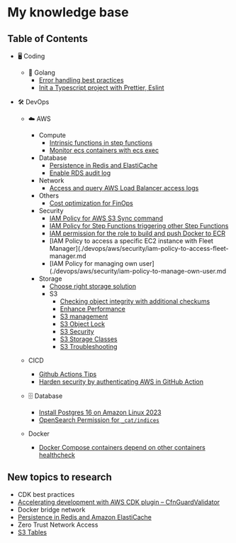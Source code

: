 # My knowledge base

## Table of Contents

- 🖥️ Coding
  - 🐹 Golang
    - [Error handling best practices](./code/golang/error-handling-best-practices.md)
    - [Init a Typescript project with Prettier, Eslint](./code/typescript/init-project.md)
- 🛠️ DevOps

  - ☁️ AWS

    - Compute
      - [Intrinsic functions in step functions](./devops/aws/compute/step-function/intrinsic-functions-in-step-functions.md)
      - [Monitor ecs containers with ecs exec](./devops/aws/compute/ecs/monitor-ecs-containers-with-ecs-exec.md)
    - Database
      - [Persistence in Redis and ElastiCache](./devops/aws/database/elasticache/persistence.md)
      - [Enable RDS audit log](./devops/aws/database/rds/enable-rds-audit-log.md)
    - Network
      - [Access and query AWS Load Balancer access logs](./devops/aws/network/access-and-query-aws-load-balancer-access-logs.md)
    - Others
      - [Cost optimization for FinOps](./devops/aws/others/cost-optimization-for-finops.md)
    - Security
      - [IAM Policy for AWS S3 Sync command](./devops/aws/security/iam-policy-for-aws-s3-sync.md)
      - [IAM Policy for Step Functions triggering other Step Functions](./devops/aws/security/iam-policy-for-step-functions-triggering-other-step-functions.md)
      - [IAM permission for the role to build and push Docker to ECR](./devops/aws/security/iam-policy-for-the-role-to-build-and-push-docker-to-ecr.md)
      - [IAM Policy to access a specific EC2 instance with Fleet Manager](./devops/aws/security/iam-policy-to-access-fleet-manager.md
      - [IAM Policy for managing own user](./devops/aws/security/iam-policy-to-manage-own-user.md
    - Storage
      - [Choose right storage solution](./devops/aws/storage/choose-right-storage-solution.md)
      - S3
        - [Checking object integrity with additional checkums](./devops/aws/storage/s3/checkobject-integrity.md)
        - [Enhance Performance](./devops/aws/storage/s3/enhance-performance.md)
        - [S3 management](./devops/aws/storage/s3/management.md)
        - [S3 Object Lock](./devops/aws/storage/s3/object-lock.md)
        - [S3 Security](./devops/aws/storage/s3/security.md)
        - [S3 Storage Classes](./devops/aws/storage/s3/storage-classes.md)
        - [S3 Troubleshooting](./devops/aws/storage/s3/troubleshooting.md)

  - CICD
    - [Github Actions Tips](./devops/cicd/github-actions-tips.md)
    - [Harden security by authenticating AWS in GitHub Action](./devops/cicd/harden-security-aws-github-oidc.md)
  - 🗄️ Database
    - [Install Postgres 16 on Amazon Linux 2023](./devops/database/install-postgres-16-on-amazon-linux-2023.md)
    - [OpenSearch Permission for `_cat/indices`](./devops/database/opensearch-cat-indices-permission.md)
  - Docker
    - [Docker Compose containers depend on other containers healthcheck](./devops/docker/docker-compose-containers-depend-on-other-containers.md)

## New topics to research

- CDK best practices
- [Accelerating development with AWS CDK plugin – CfnGuardValidator](https://aws.amazon.com/blogs/mt/accelerating-development-with-aws-cdk-plugin-cfnguardvalidator/)
- Docker bridge network
- [Persistence in Redis and Amazon ElastiCache](https://lipanski.com/posts/persistence-in-elasticache-redis)
- Zero Trust Network Access
- [S3 Tables](https://aws.amazon.com/s3/features/tables/)

